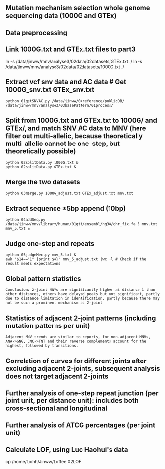 ## Mutation mechanism selection whole genome sequencing data (1000G and GTEx)

## Data preprocessing
## Link 1000G.txt and GTEx.txt files to part3
ln -s /data/jinww/mnv/analyse3/02data/02datasets/GTEx.txt ./
ln -s /data/jinww/mnv/analyse3/02data/02datasets/1000G.txt ./
## Extract vcf snv data and AC data # Get 1000G_snv.txt GTEx_snv.txt
    python 01getSNVAC.py /data/jinww/04reference/publicDB/ /data/jinww/mnv/analyse3/03basePattern/01process/
## Split from 1000G.txt and GTEx.txt to 1000G/ and GTEx/, and match SNV AC data to MNV (here filter out multi-allelic, because theoretically multi-allelic cannot be one-step, but theoretically possible)
    python 02splitData.py 1000G.txt &
    python 02splitData.py GTEx.txt &
## Merge the two datasets
    python 03merge.py 1000G_adjust.txt GTEx_adjust.txt mnv.txt
## Extract sequence ±5bp append (10bp)
    python 04addSeq.py /data/jinww/mnv/library/human/01gtf/ensembl/hg38/chr_fix.fa 5 mnv.txt mnv_5.txt &
## Judge one-step and repeats
    python 05judgeMec.py mnv_5.txt &
    awk '$14=="1" {print $o}' mnv_5_adjust.txt |wc -l # Check if the result meets expectations


## Global pattern statistics
    Conclusion: 2-joint MNVs are significantly higher at distance 1 than other distances, others have delayed peaks but not significant, partly due to distance limitation in identification, partly because there may not be such a prominent mechanism as 2-joint
## Statistics of adjacent 2-joint patterns (including mutation patterns per unit)
    Adjacent MNV trends are similar to reports, for non-adjacent MNVs, ANA->GNG, CNC->TNT and their reverse complements account for the highest, followed by transitions.
## Correlation of curves for different joints after excluding adjacent 2-joints, subsequent analysis does not target adjacent 2-joints
## Further analysis of one-step repeat junction (per joint unit, per distance unit): includes both cross-sectional and longitudinal
## Further analysis of ATCG percentages (per joint unit)


## Calculate LOF, using Luo Haohui's data
cp /home/luohh/Jinww/Loffee 02LOF
